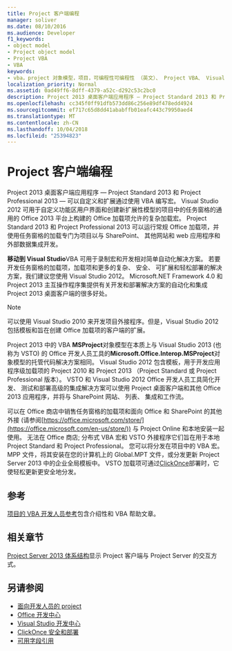 ```yaml
---
title: Project 客户端编程
manager: soliver
ms.date: 08/10/2016
ms.audience: Developer
f1_keywords:
- object model
- Project object model
- Project VBA
- VBA
keywords:
- vba，project 对象模型，项目，可编程性可编程性 （英文）、 Project VBA、 Visual Basic for Applications Project 对象模型，VBA，对象模型，VBA，Visual Basic for Applications
localization_priority: Normal
ms.assetid: 0ad49ff6-8dff-4379-a52c-d292c53c2bc0
description: Project 2013 桌面客户端应用程序 — Project Standard 2013 和 Project Professional 2013 — 可以自定义和扩展通过使用 VBA 编写宏。 Visual Studio 2012 可用于自定义功能区用户界面和创建新扩展性模型的项目中的任务窗格的通用的 Office 2013 平台上构建的 Office 加载项允许的复杂加载宏。 Project Standard 2013 和 Project Professional 2013 可以运行常规 Office 加载项，并使用任务窗格的加载专门为项目以与 SharePoint、 其他网站和 web 应用程序和外部数据集成开发。
ms.openlocfilehash: cc345f0ff91dfb573dd86c256e89df478edd4924
ms.sourcegitcommit: ef717c65d8dd41ababffb01eafc443c79950aed4
ms.translationtype: MT
ms.contentlocale: zh-CN
ms.lasthandoff: 10/04/2018
ms.locfileid: "25394823"
---
```

# <a name="project-client-programming"></a>Project 客户端编程

Project 2013 桌面客户端应用程序 — Project Standard 2013 和 Project Professional 2013 — 可以自定义和扩展通过使用 VBA 编写宏。 Visual Studio 2012 可用于自定义功能区用户界面和创建新扩展性模型的项目中的任务窗格的通用的 Office 2013 平台上构建的 Office 加载项允许的复杂加载宏。 Project Standard 2013 和 Project Professional 2013 可以运行常规 Office 加载项，并使用任务窗格的加载专门为项目以与 SharePoint、 其他网站和 web 应用程序和外部数据集成开发。
  
 **移动到 Visual Studio**VBA 可用于录制宏和开发相对简单自动化解决方案。 若要开发任务窗格的加载项，加载项和更多的复杂、 安全、 可扩展和轻松部署的解决方案，我们建议您使用 Visual Studio 2012。 Microsoft.NET Framework 4.0 和 Project 2013 主互操作程序集提供有关开发和部署解决方案的自动化和集成 Project 2013 桌面客户端的很多好处。 
  
> [!NOTE]
> 可以使用 Visual Studio 2010 来开发项目外接程序。但是，Visual Studio 2012 包括模板和旨在创建 Office 加载项的客户端的扩展。 
  
Project 2013 中的 VBA **MSProject**对象模型在本质上与 Visual Studio 2013 (也称为 VSTO) 的 Office 开发人员工具的**Microsoft.Office.Interop.MSProject**对象模型的托管代码解决方案相同。 Visual Studio 2012 包含模板，用于开发应用程序级加载项的 Project 2010 和 Project 2013 （Project Standard 或 Project Professional 版本）。 VSTO 和 Visual Studio 2012 Office 开发人员工具简化开发、 测试和部署高级的集成解决方案可以使用 Project 桌面客户端和其他 Office 2013 应用程序，并将与 SharePoint 网站、 列表、 集成和工作流。 
  
可以在 Office 商店中销售任务窗格的加载项和面向 Office 和 SharePoint 的其他外接 (请参阅[https://office.microsoft.com/store/](https://office.microsoft.com/en-us/store/)) 与 Project Online 和本地安装一起使用。 无法在 Office 商店; 分布式 VBA 宏和 VSTO 外接程序它们旨在用于本地 Project Standard 和 Project Professional。 您可以将分发在项目中的 VBA 宏。MPP 文件，将其安装在您的计算机上的 Global.MPT 文件，或分发更新 Project Server 2013 中的企业全局模板中。 VSTO 加载项可通过[ClickOnce](https://msdn.microsoft.com/library/t71a733d.aspx)部署时，它使轻松更新更安全地分发。 
  
## <a name="reference"></a>参考

[项目的 VBA 开发人员参考](https://msdn.microsoft.com/library/ee861523%28office.15%29.aspx)包含介绍性和 VBA 帮助文章。 
  
## <a name="related-sections"></a>相关章节

[Project Server 2013 体系结构](project-server-2013-architecture.md)显示 Project 客户端与 Project Server 的交互方式。 
  
## <a name="see-also"></a>另请参阅

- [面向开发人员的 project](https://msdn.microsoft.com/office/aa905469)
- [Office 开发中心](https://dev.office.com)
- [Visual Studio 开发中心](https://msdn.microsoft.com/vstudio/aa718325.aspx)
- [ClickOnce 安全和部署](https://msdn.microsoft.com/library/t71a733d.aspx)
- [可用字段引用](https://support.office.com/en-us/article/available-fields-reference-615a4563-1cc3-40f4-b66f-1b17e793a460)

